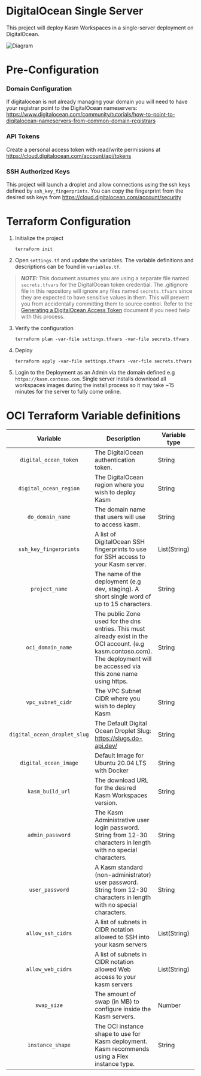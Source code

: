 # DigitalOcean Single Server
This project will deploy Kasm Workspaces in a single-server deployment on DigitalOcean.


![Diagram][Image_Diagram]

[Image_Diagram]: https://f.hubspotusercontent30.net/hubfs/5856039/terraform/diagrams/digitalocean-single-server.png "Diagram"

# Pre-Configuration

### Domain Configuration
If digitalocean is not already managing your domain you will need to have your registrar point to the DigitalOcean nameservers: https://www.digitalocean.com/community/tutorials/how-to-point-to-digitalocean-nameservers-from-common-domain-registrars 

### API Tokens
Create a personal access token with read/write permissions at https://cloud.digitalocean.com/account/api/tokens 

### SSH Authorized Keys
This project will launch a droplet and allow connections using the ssh keys defined by `ssh_key_fingerprints`. You can copy the fingerprint from the desired ssh keys from https://cloud.digitalocean.com/account/security 

# Terraform Configuration

1. Initialize the project

       terraform init

2. Open `settings.tf` and update the variables. The variable definitions and descriptions can be found in `variables.tf`.

> ***NOTE:*** This document assumes you are using a separate file named `secrets.tfvars` for the DigitalOcean token credential. The .gitignore file in this repository will ignore any files named `secrets.tfvars` since they are expected to have sensitive values in them. This will prevent you from accidentally committing them to source control. Refer to the [Generating a DigitalOcean Access Token](https://docs.digitalocean.com/reference/api/create-personal-access-token/) document if you need help with this process.

3. Verify the configuration

       terraform plan -var-file settings.tfvars -var-file secrets.tfvars

4. Deploy

       terraform apply -var-file settings.tfvars -var-file secrets.tfvars


5. Login to the Deployment as an Admin via the domain defined e.g `https://kasm.contoso.com`. Single server installs download all workspaces images during the install process so it may take ~15 minutes for the server to fully come online.



# OCI Terraform Variable definitions

| Variable | Description | Variable type | Example |
|:--------:|-------------|---------------|---------|
| `digital_ocean_token` | The DigitalOcean authentication token. | String | `"dop_v1_EXAMPLEb8f85b081895f489921abbf26e64d7f3a0e581f8a1d8d532a5ba553"` |
| `digital_ocean_region` | The DigitalOcean region where you wish to deploy Kasm | String | `"nyc3"` |
| `do_domain_name` | The domain name that users will use to access kasm. | String | `"kasm.contoso.com"` |
| `ssh_key_fingerprints` | A list of DigitalOcean SSH fingerprints to use for SSH access to your Kasm server. | List(String) | `["66:e5:d1:85:cd:ba:ca:6a:d0:76:86:ef:1c:11:63:97"]` |
| `project_name` | The name of the deployment (e.g dev, staging). A short single word of up to 15 characters. | String | `"kasm"` |
| `oci_domain_name` | The public Zone used for the dns entries. This must already exist in the OCI account. (e.g kasm.contoso.com). The deployment will be accessed via this zone name using https. | String | `"kasm.contoso.com"` |
| `vpc_subnet_cidr` | The VPC Subnet CIDR where you wish to deploy Kasm | String | `"10.0.0.0/24"` |
| `digital_ocean_droplet_slug` | The Default Digital Ocean Droplet Slug: https://slugs.do-api.dev/ | String | `"s-2vcpu-4gb-intel"` |
| `digital_ocean_image` | Default Image for Ubuntu 20.04 LTS with Docker | String | `"docker-20-04"` |
| `kasm_build_url` | The download URL for the desired Kasm Workspaces version. | String | `"https://kasm-static-content.s3.amazonaws.com/kasm_release_1.12.0.d4fd8a.tar.gz"` |
| `admin_password` | The Kasm Administrative user login password. String from 12-30 characters in length with no special characters. | String | `"1qaz2wsx3EDC4RFV"` |
| `user_password` | A Kasm standard (non-administrator) user password. String from 12-30 characters in length with no special characters. | String | `"1qaz2wsx3EDC4RFV"` |
| `allow_ssh_cidrs` | A list of subnets in CIDR notation allowed to SSH into your kasm servers | List(String) | `["10.0.0.0/16","172.217.22.14/32"]` |
| `allow_web_cidrs` | A list of subnets in CIDR notation allowed Web access to your kasm servers | List(String) | `["0.0.0.0/0"]` |
| `swap_size` | The amount of swap (in MB) to configure inside the Kasm servers. | Number | `2048` |
| `instance_shape` | The OCI instance shape to use for Kasm deployment. Kasm recommends using a Flex instance type. | String | `"VM.Standard.E4.Flex"` |
